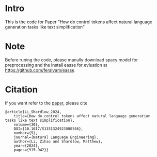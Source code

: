 # Intro

This is the code for Paper "How do control tokens affect natural language generation tasks like text simplification"

# Note
Before runing the code, please manully download spacy model for preprocessing and the install easse for evluation at https://github.com/feralvam/easse.

# Citation

If you want refer to the [paper](https://www.cambridge.org/core/journals/natural-language-engineering/article/how-do-control-tokens-affect-natural-language-generation-tasks-like-text-simplification/B252AD5B051CF5C764F5B3C9A2D46984), please cite 

    @article{Li_Shardlow_2024, 
        title={How do control tokens affect natural language generation tasks like text simplification}, 
        volume={30}, 
        DOI={10.1017/S1351324923000566}, 
        number={5}, 
        journal={Natural Language Engineering}, 
        author={Li, Zihao and Shardlow, Matthew}, 
        year={2024}, 
        pages={915–942}}
